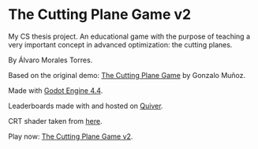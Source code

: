 # The Cutting Plane Game v2

My CS thesis project. An educational game with the purpose of teaching a very important concept in advanced optimization: the cutting planes.

By Álvaro Morales Torres.

Based on the original demo: [The Cutting Plane Game](https://gonzalomunoz.org/the-cutting-plane-game/) by Gonzalo Muñoz.

Made with [Godot Engine 4.4](https://godotengine.org).

Leaderboards made with and hosted on [Quiver](https://quiver.dev).

CRT shader taken from [here](https://godotshaders.com/shader/realistic-crt-shader/).

Play now: [The Cutting Plane Game v2](https://bigkwii.github.io/cutting-plane-game-2-web-test/).
